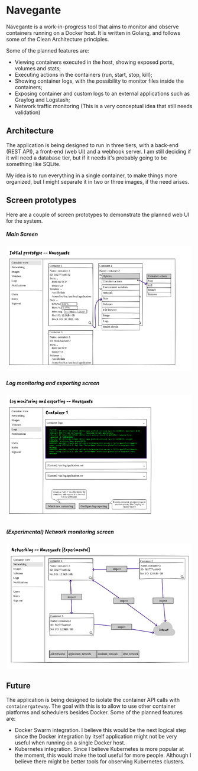 # Navegante

Navegante is a work-in-progress tool that aims to monitor and observe containers running on a Docker host. It is written in Golang, and follows some of the Clean Architecture principles.

Some of the planned features are: 

- Viewing containers executed in the host, showing exposed ports, volumes and stats;
- Executing actions in the containers (run, start, stop, kill);
- Showing container logs, with the possibility to monitor files inside the containers;
- Exposing container and custom logs to an external applications such as Graylog and Logstash;
- Network traffic monitoring (This is a very conceptual idea that still needs validation)

## Architecture

The application is being designed to run in three tiers, with a back-end (REST API), a front-end (web UI) and a webhook server. I am still deciding if it will need a database tier, but if it needs it's probably going to be something like SQLite.

My idea is to run everything in a single container, to make things more organized, but I might separate it in two or three images, if the need arises.

## Screen prototypes

Here are a couple of screen prototypes to demonstrate the planned web UI for the system.

##### Main Screen
![Prototype for the initial screen, showing the containers running and the actions you can execute](docs/prototype/main.png)

##### Log monitoring and exporting screen
![Prototype for the log screen, showing the container logs and some additional custom logs](docs/prototype/logs.png)

##### (Experimental) Network monitoring screen
![Prototype for the networking screen, showing a bunch of containers, the communication between them and the Internet](docs/prototype/experimental_networking.png)

## Future

The application is being designed to isolate the container API calls with `containergateway`. The goal with this is to allow to use other container platforms and schedulers besides Docker. Some of the planned features are:

- Docker Swarm integration. I believe this would be the next logical step since the Docker integration by itself application might not be very useful when running on a single Docker host.
- Kubernetes integration. Since I believe Kubernetes is more popular at the moment, this would make the tool useful for more people. Although I believe there might be better tools for observing Kubernetes clusters.

